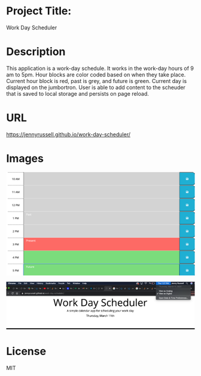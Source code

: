 # Project Title:

Work Day Scheduler

# Description

This application is a work-day schedule. It works in the work-day hours of 9 am to 5pm. Hour blocks are color coded based on when they take place. Current hour block is red, past is grey, and future is green. Current day is displayed on the jumbortron. User is able to add content to the scheuder that is saved to local storage and persists on page reload.

# URL

https://jennyrussell.github.io/work-day-scheduler/

# Images

![Scheduler](color-changing.png)

![Date](date-page.png)





# License

MIT 
